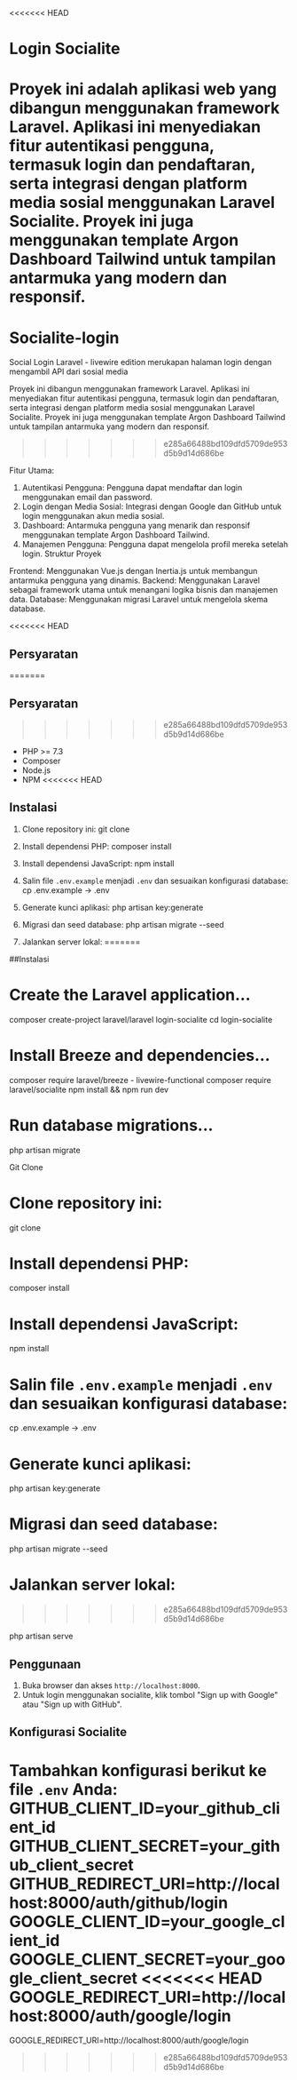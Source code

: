 <<<<<<< HEAD
# Login Socialite
Proyek ini adalah aplikasi web yang dibangun menggunakan framework Laravel. Aplikasi ini menyediakan fitur autentikasi pengguna, termasuk login dan pendaftaran, serta integrasi dengan platform media sosial menggunakan Laravel Socialite. Proyek ini juga menggunakan template Argon Dashboard Tailwind untuk tampilan antarmuka yang modern dan responsif.
=======
# Socialite-login
Social Login Laravel - livewire edition merukapan halaman login dengan mengambil API dari sosial media 

Proyek ini dibangun menggunakan framework Laravel.
Aplikasi ini menyediakan fitur autentikasi pengguna, termasuk login dan pendaftaran, serta integrasi dengan platform media sosial menggunakan Laravel Socialite. Proyek ini juga menggunakan template Argon Dashboard Tailwind untuk tampilan antarmuka yang modern dan responsif.
>>>>>>> e285a66488bd109dfd5709de953d5b9d14d686be

Fitur Utama:
1. Autentikasi Pengguna: Pengguna dapat mendaftar dan login menggunakan email dan password.
2. Login dengan Media Sosial: Integrasi dengan Google dan GitHub untuk login menggunakan akun media sosial.
3. Dashboard: Antarmuka pengguna yang menarik dan responsif menggunakan template Argon Dashboard Tailwind.
4. Manajemen Pengguna: Pengguna dapat mengelola profil mereka setelah login.
Struktur Proyek

Frontend: Menggunakan Vue.js dengan Inertia.js untuk membangun antarmuka pengguna yang dinamis.
Backend: Menggunakan Laravel sebagai framework utama untuk menangani logika bisnis dan manajemen data.
Database: Menggunakan migrasi Laravel untuk mengelola skema database.

<<<<<<< HEAD

## Persyaratan

=======
## Persyaratan
>>>>>>> e285a66488bd109dfd5709de953d5b9d14d686be
- PHP >= 7.3
- Composer
- Node.js
- NPM
<<<<<<< HEAD

## Instalasi

1. Clone repository ini:
   git clone 

2. Install dependensi PHP:
   composer install


3. Install dependensi JavaScript:
   npm install

4. Salin file `.env.example` menjadi `.env` dan sesuaikan konfigurasi database:
   cp .env.example -> .env

5. Generate kunci aplikasi:
   php artisan key:generate

6. Migrasi dan seed database:
   php artisan migrate --seed

7. Jalankan server lokal:
=======
  
##Instalasi
# Create the Laravel application...
composer create-project laravel/laravel login-socialite
cd login-socialite

# Install Breeze and dependencies...
composer require laravel/breeze - livewire-functional
composer require laravel/socialite
npm install && npm run dev

# Run database migrations...
php artisan migrate

Git Clone
# Clone repository ini:
   git clone 

# Install dependensi PHP:
   composer install


# Install dependensi JavaScript:
   npm install

# Salin file `.env.example` menjadi `.env` dan sesuaikan konfigurasi database:
   cp .env.example -> .env

# Generate kunci aplikasi:
   php artisan key:generate

# Migrasi dan seed database:
   php artisan migrate --seed

# Jalankan server lokal:
>>>>>>> e285a66488bd109dfd5709de953d5b9d14d686be

   php artisan serve


## Penggunaan

1. Buka browser dan akses `http://localhost:8000`.
2. Untuk login menggunakan socialite, klik tombol "Sign up with Google" atau "Sign up with GitHub".

## Konfigurasi Socialite

Tambahkan konfigurasi berikut ke file `.env` Anda:
GITHUB_CLIENT_ID=your_github_client_id
GITHUB_CLIENT_SECRET=your_github_client_secret
GITHUB_REDIRECT_URI=http://localhost:8000/auth/github/login
GOOGLE_CLIENT_ID=your_google_client_id
GOOGLE_CLIENT_SECRET=your_google_client_secret
<<<<<<< HEAD
GOOGLE_REDIRECT_URI=http://localhost:8000/auth/google/login
=======
GOOGLE_REDIRECT_URI=http://localhost:8000/auth/google/login
>>>>>>> e285a66488bd109dfd5709de953d5b9d14d686be
